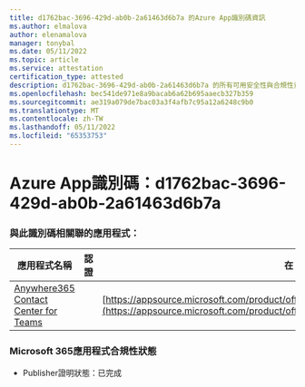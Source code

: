 ```yaml
---
title: d1762bac-3696-429d-ab0b-2a61463d6b7a 的Azure App識別碼資訊
ms.author: elmalova
author: elenamalova
manager: tonybal
ms.date: 05/11/2022
ms.topic: article
ms.service: attestation
certification_type: attested
description: d1762bac-3696-429d-ab0b-2a61463d6b7a 的所有可用安全性與合規性資訊。
ms.openlocfilehash: bec541de971e8a9bacab6a62b695aaecb327b359
ms.sourcegitcommit: ae319a079de7bac03a3f4afb7c95a12a6248c9b0
ms.translationtype: MT
ms.contentlocale: zh-TW
ms.lasthandoff: 05/11/2022
ms.locfileid: "65353753"
---
```

# <a name="azure-app-id-d1762bac-3696-429d-ab0b-2a61463d6b7a"></a>Azure App識別碼：d1762bac-3696-429d-ab0b-2a61463d6b7a


### <a name="apps-associated-with-this-id"></a>與此識別碼相關聯的應用程式：
| **應用程式名稱** | **認證** | **在 AppSource 中檢視** |
|--------------|---------------|-----------------------|
| [Anywhere365 Contact Center for Teams](../forward/workstreampeople.anywhere365contactcenterforteams.md) |  | [https://appsource.microsoft.com/product/office/workstreampeople.anywhere365contactcenterforteams](https://appsource.microsoft.com/product/office/workstreampeople.anywhere365contactcenterforteams) |

### <a name="microsoft-365-app-compliance-status"></a>Microsoft 365應用程式合規性狀態
- Publisher證明狀態：已完成
